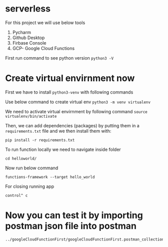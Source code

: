# serverless
For this project we will use below tools
1. Pycharm
2. Github Desktop
3. Firbase Console
4. GCP- Google Cloud Functions

First run command to see python version
``python3 -V``

# Create virtual envirnment now
First we have to install `python3-venv` with following commands

Use below command to create virtual env
``python3 -m venv virtualenv``

We need to activate virtual envirnment by following command 
``source virtualenv/bin/activate``

Then, we can add dependencies (packages) by putting them
in a `requirements.txt` file and we then install them with:
```
pip install -r requirements.txt
```
To run function locally we need to navigate inside folder
```
cd helloworld/
```
Now run below command 
```
functions-framework --target hello_world
```
For closing running app
```
control^ c
```
# Now you can test it by importing postman json file into postman
```
../googleCloudFunctionFirst/googleCloudFunctionFirst.postman_collection.json
```





